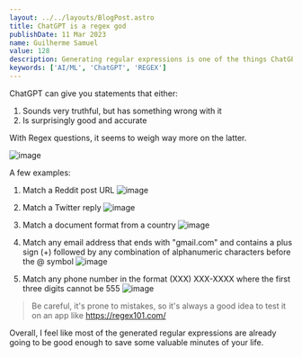```yaml
---
layout: ../../layouts/BlogPost.astro
title: ChatGPT is a regex god
publishDate: 11 Mar 2023
name: Guilherme Samuel
value: 128
description: Generating regular expressions is one of the things ChatGPT is almost ready to take over.
keywords: ['AI/ML', 'ChatGPT', 'REGEX']
---
```




ChatGPT can give you statements that either:
1. Sounds very truthful, but has something wrong with it
2. Is surprisingly good and accurate 

With Regex questions, it seems to weigh way more on the latter.

![image](https://i.ibb.co/vwq3Lkv/image.png)

A few examples:

1. Match a Reddit post URL
![image](https://i.ibb.co/vwJYx7N/image.png)

2. Match a Twitter reply 
![image](https://i.ibb.co/1s6f2mX/image.png)

3. Match a document format from a country
![image](https://i.ibb.co/VQmK4pg/image.png)

4. Match any email address that ends with "gmail.com" and contains a plus  sign (+) followed by any combination of alphanumeric characters before  the @ symbol
![image](https://i.ibb.co/mHyX7ZN/image.png)


5. Match any phone number in the format (XXX) XXX-XXXX where the first three digits cannot be 555
![image](https://i.ibb.co/7G88n7x/image.png)


> Be careful, it's prone to mistakes, so it's always a good idea to test it on an app like https://regex101.com/

Overall, I feel like most of the generated regular expressions are already going to be good enough to save some valuable minutes of your life.